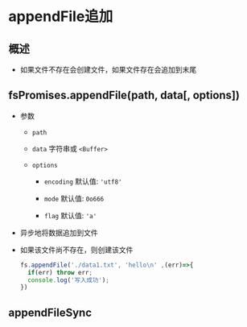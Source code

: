 # appendFile追加

## 概述

*   如果文件不存在会创建文件，如果文件存在会追加到末尾

## fsPromises.appendFile(path, data\[, options])

*   参数

    *   `path`

    *   `data` 字符串或 `<Buffer>`

    *   `options`

        *   `encoding` 默认值: `'utf8'`

        *   `mode` 默认值: `0o666`

        *   `flag` 默认值: `'a'`

*   异步地将数据追加到文件

*   如果该文件尚不存在，则创建该文件

    ```javascript
    fs.appendFile('./data1.txt', 'hello\n' ,(err)=>{
      if(err) throw err;
      console.log('写入成功');
    })
    ```

## appendFileSync
